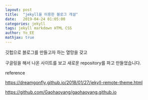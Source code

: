 ```yaml
---
layout: post
title:  "jekyll을 이용한 블로그 개설"
date:   2019-04-24 01:05:00
categories: jekyll
tags: jekyll markdown HTML CSS
author: Yo_EE
mathjax: true
---
```

깃헙으로 블로그를 만들고자 하는 열망을 갖고

구글링을 해서 나온 사이트를 보고 새로운 repository를 파고 만들었습니다.


reference

https://dreamgonfly.github.io/2018/01/27/jekyll-remote-theme.html

https://github.com/Gaohaoyang/gaohaoyang.github.io
